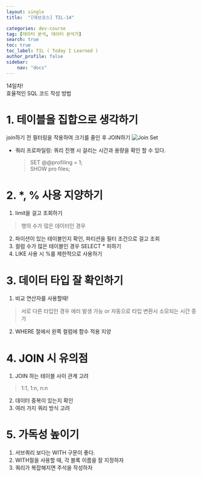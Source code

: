 ```yaml
---
layout: single
title:  "[데브코스] TIL-14"

categories: dev-course
tag: [데이터 분석, 데이터 분석가]
search: true
toc: true
toc_label: TIL ( Today I Learned )
author_profile: false
sidebar:
    nav: "docs"
---
```

14일차!  
효율적인 SQL 코드 작성 방법

# 1. 테이블을 집합으로 생각하기
join하기 전 필터링을 작용하여 크기를 줄인 후 JOIN하기
![Join Set](/assets/images/join_set.png.png)
- 쿼리 프로파일링: 쿼리 진행 시 걸리는 시간과 용량을 확인 할 수 있다.
    > SET @@profiling = 1;  
    > SHOW pro files;

# 2. *, % 사용 지양하기
1. limit을 걸고 조회하기
> 행의 수가 많은 데이터인 경우
2. 파이션이 있는 테이블인지 확인, 파티션을 필터 조건으로 걸고 조회
3. 컬럼 수가 많은 테이블인 경우 SELECT * 피하기
4. LIKE 사용 시 %를 제한적으로 사용하기

# 3. 데이터 타입 잘 확인하기
1. 비교 연산자를 사용할때!
> 서로 다른 타입인 경우 에러 발생 가능 or 자동으로 타입 변환시 소모되는 시간 증가
2. WHERE 절에서 왼쪽 컬럼에 함수 적용 지양

# 4. JOIN 시 유의점
1. JOIN 하는 테이블 사이 관계 고려
> 1:1, 1:n, n:n
2. 데이터 중복이 있는지 확인
3. 여러 가지 쿼리 방식 고려

# 5. 가독성 높이기
1. 서브쿼리 보다는 WITH 구문이 좋다.
2. WITH절을 사용할 때, 각 블록 이름을 잘 지정하자
3. 쿼리가 복잡해지면 주석을 작성하자
